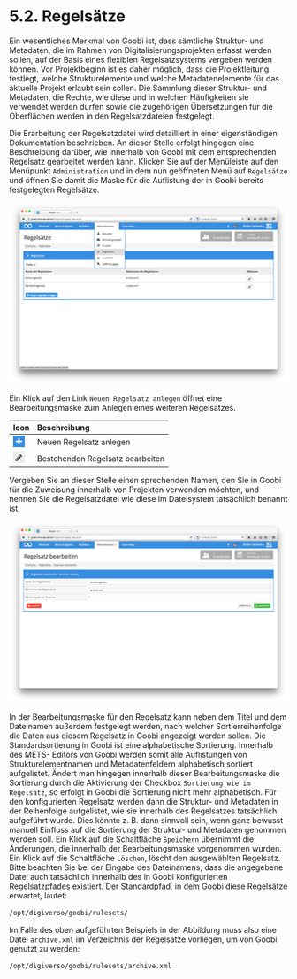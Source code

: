# 5.2. Regelsätze

Ein wesentliches Merkmal von Goobi ist, dass sämtliche Struktur- und Metadaten, die im Rahmen von Digitalisierungsprojekten erfasst werden sollen, auf der Basis eines flexiblen Regelsatzsystems vergeben werden können. Vor Projektbeginn ist es daher möglich, dass die Projektleitung festlegt, welche Strukturelemente und welche Metadatenelemente für das aktuelle Projekt erlaubt sein sollen. Die Sammlung dieser Struktur- und Metadaten, die Rechte, wie diese und in welchen Häufigkeiten sie verwendet werden dürfen sowie die zugehörigen Übersetzungen für die Oberflächen werden in den Regelsatzdateien festgelegt.

Die Erarbeitung der Regelsatzdatei wird detailliert in einer eigenständigen Dokumentation beschrieben. An dieser Stelle erfolgt hingegen eine Beschreibung darüber, wie innerhalb von Goobi mit dem entsprechenden Regelsatz gearbeitet werden kann. Klicken Sie auf der Menüleiste auf den Menüpunkt `Administration` und in dem nun geöffneten Menü auf `Regelsätze` und öffnen Sie damit die Maske für die Auflistung der in Goobi bereits festgelegten Regelsätze.

![Liste der konfigurierten Regels&#xE4;tze in Goobi](../.gitbook/assets/58d.png)

Ein Klick auf den Link `Neuen Regelsatz anlegen` öffnet eine Bearbeitungsmaske zum Anlegen eines weiteren Regelsatzes.

| Icon | Beschreibung |
| :--- | :--- |
| ![ruleset\_02.png](../.gitbook/assets/ruleset_02.png) | Neuen Regelsatz anlegen |
| ![ruleset\_01.png](../.gitbook/assets/ruleset_01.png) | Bestehenden Regelsatz bearbeiten |

Vergeben Sie an dieser Stelle einen sprechenden Namen, den Sie in Goobi für die Zuweisung innerhalb von Projekten verwenden möchten, und nennen Sie die Regelsatzdatei wie diese im Dateisystem tatsächlich benannt ist.

![Bearbeitungsmaske f&#xFC;r die Erfassung eines Regelsatzes](../.gitbook/assets/59d.png)

In der Bearbeitungsmaske für den Regelsatz kann neben dem Titel und dem Dateinamen außerdem festgelegt werden, nach welcher Sortierreihenfolge die Daten aus diesem Regelsatz in Goobi angezeigt werden sollen.  Die Standardsortierung in Goobi ist eine alphabetische Sortierung. Innerhalb des METS- Editors von Goobi werden somit alle Auflistungen von Strukturelementnamen und Metadatenfeldern alphabetisch sortiert aufgelistet. Ändert man hingegen innerhalb dieser Bearbeitungsmaske die Sortierung durch die Aktivierung der Checkbox `Sortierung wie im Regelsatz`, so erfolgt in Goobi die Sortierung nicht mehr alphabetisch. Für den konfigurierten Regelsatz werden dann die Struktur- und Metadaten in der Reihenfolge aufgelistet, wie sie innerhalb des Regelsatzes tatsächlich aufgeführt wurde. Dies könnte z. B. dann sinnvoll sein, wenn ganz bewusst manuell Einfluss auf die Sortierung der Struktur- und Metadaten genommen werden soll.  Ein Klick auf die Schaltfläche `Speichern` übernimmt die Änderungen, die innerhalb der Bearbeitungsmaske vorgenommen wurden. Ein Klick auf die Schaltfläche `Löschen`, löscht den ausgewählten Regelsatz. Bitte beachten Sie bei der Eingabe des Dateinamens, dass die angegebene Datei auch tatsächlich innerhalb des in Goobi konfigurierten Regelsatzpfades existiert. Der Standardpfad, in dem Goobi diese Regelsätze erwartet, lautet:

```bash
/opt/digiverso/goobi/rulesets/
```

Im Falle des oben aufgeführten Beispiels in der Abbildung muss also eine Datei `archive.xml` im Verzeichnis der Regelsätze vorliegen, um von Goobi genutzt zu werden:

```bash
/opt/digiverso/goobi/rulesets/archive.xml
```



